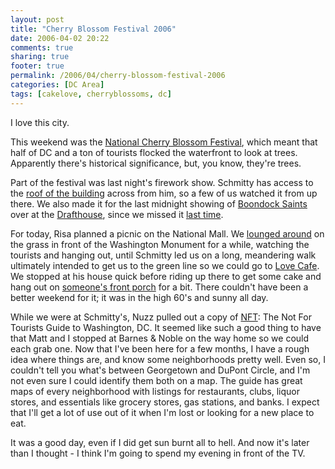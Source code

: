 ```yaml
---
layout: post
title: "Cherry Blossom Festival 2006"
date: 2006-04-02 20:22
comments: true
sharing: true
footer: true
permalink: /2006/04/cherry-blossom-festival-2006
categories: [DC Area]
tags: [cakelove, cherryblossoms, dc]
---
```

I love this city.

This weekend was the <a href="http://www.nationalcherryblossomfestival.org">National Cherry Blossom Festival</a>, which meant that half of DC and a ton of tourists flocked the waterfront to look at trees.  Apparently there's historical significance, but, you know, they're trees.

Part of the festival was last night's firework show.  Schmitty has access to the <a href="http://www.flickr.com/photos/brockli/122181534/in/set-72057594097131276/">roof of the building</a> across from him, so a few of us watched it from up there.  We also made it for the last midnight showing of <a href="http://www.imdb.com/title/tt0144117/">Boondock Saints</a> over at the <a href="http://www.arlingtondrafthouse.com/">Drafthouse</a>, since we missed it <a href="/archives/2006/03/to_maryland_and_back.php">last time</a>.

For today, Risa planned a picnic on the National Mall.  We <a href="http://www.flickr.com/photos/brockli/122181649/in/set-72057594097131276/">lounged around</a> on the grass in front of the Washington Monument for a while, watching the tourists and hanging out, until Schmitty led us on a long, meandering walk ultimately intended to get us to the green line so we could go to <a href="http://www.cakelove.com/lovecafe/lovecafe.html">Love Cafe</a>.  We stopped at his house quick before riding up there to get some cake and hang out on <a href="http://www.flickr.com/photos/brockli/122181835/in/set-72057594097131276/">someone's front porch</a> for a bit.  There couldn't have been a better weekend for it; it was in the high 60's and sunny all day.

While we were at Schmitty's, Nuzz pulled out a copy of <a href="http://www.notfortourists.com/washington.aspx">NFT</a>: The Not For Tourists Guide to Washington, DC.  It seemed like such a good thing to have that Matt and I stopped at Barnes & Noble on the way home so we could each grab one.  Now that I've been here for a few months, I have a rough idea where things are, and know some neighborhoods pretty well.  Even so, I couldn't tell you what's between Georgetown and DuPont Circle, and I'm not even sure I could identify them both on a map.  The guide has great maps of every neighborhood with listings for restaurants, clubs, liquor stores, and essentials like grocery stores, gas stations, and banks.  I expect that I'll get a lot of use out of it when I'm lost or looking for a new place to eat.

It was a good day, even if I did get sun burnt all to hell.  And now it's later than I thought - I think I'm going to spend my evening in front of the TV.
